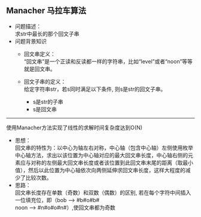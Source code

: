 ## Manacher 马拉车算法
- 问题描述：<br>
求str中最长的那个回文子串
- 问题背景知识
   - 回文串定义：<br>
   “回文串”是一个正读和反读都一样的字符串，比如“level”或者“noon”等等就是回文串。
   
   - 回文子串的定义：<br>
   给定字符串str，若s同时满足以下条件, 则s是str的回文子串。
      - s是str的子串
      - s是回文串
****
使用Manacher方法实现了线性的求解时间复杂度达到O(N)
   - 思想：<br>
   回文串的特性为：以中心为轴左右对称，中心轴（包含中心轴）左侧使用枚举中心轴方法，求出以该位置为中心轴对应的最大回文串长度，中心轴右侧的元素应与对称的左侧最大回文串长度或者该位置到此回文串末尾的距离（取最小值），然后以此位置为中心轴依次向两侧延伸求回文串长度，这样大程度的减少了比较次数。
   - 思路：<br>
   回文串长度存在单数（奇数）和双数（偶数）的区别, 若在每个字符中间插入一位填充位，即（bob --> #b#o#b#   
   noon --> #n#o#o#n#）,使回文串都为奇数<br> 

